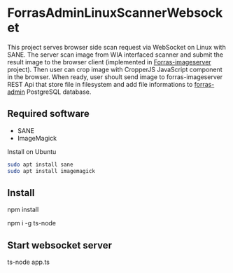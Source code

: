 # ForrasAdminLinuxScannerWebsocket

This project serves browser side scan request via WebSocket on Linux with SANE.
The server scan image from WIA interfaced scanner and submit the result image to the browser client (implemented in [Forras-imageserver](https://github.com/pzoli/forras-imageserver) project). Then user can crop image with CropperJS JavaScript component in the browser. 
When ready, user shoult send image to forras-imageserver REST Api that store file in filesystem and add file informations to [forras-admin](https://github.com/pzoli/forras-admin) PostgreSQL database.

## Required software
- SANE
- ImageMagick

Install on Ubuntu
```bash
sudo apt install sane
sudo apt install imagemagick
```

## Install

npm install

npm i -g ts-node

## Start websocket server

ts-node app.ts
